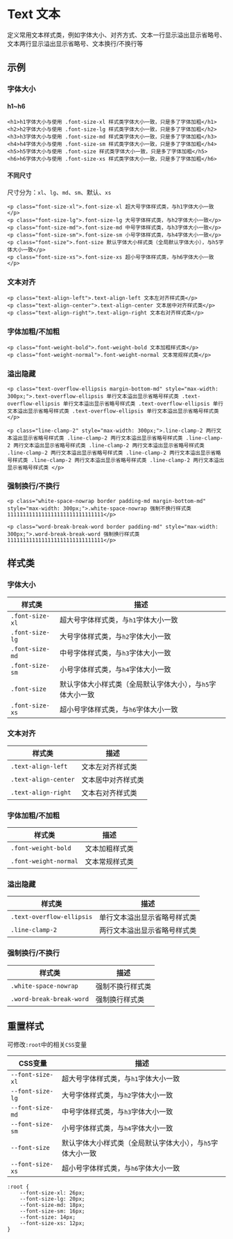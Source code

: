 # Text 文本
定义常用文本样式类，例如字体大小、对齐方式、文本一行显示溢出显示省略号、文本两行显示溢出显示省略号、文本换行/不换行等

## 示例
### 字体大小
#### h1~h6
```
<h1>h1字体大小与使用 .font-size-xl 样式类字体大小一致，只是多了字体加粗</h1>
<h2>h2字体大小与使用 .font-size-lg 样式类字体大小一致，只是多了字体加粗</h2>
<h3>h3字体大小与使用 .font-size-md 样式类字体大小一致，只是多了字体加粗</h3>
<h4>h4字体大小与使用 .font-size-sm 样式类字体大小一致，只是多了字体加粗</h4>
<h5>h5字体大小与使用 .font-size 样式类字体大小一致，只是多了字体加粗</h5>
<h6>h6字体大小与使用 .font-size-xs 样式类字体大小一致，只是多了字体加粗</h6>
```

#### 不同尺寸
尺寸分为：`xl`、`lg`、`md`、`sm`、默认、`xs`
```
<p class="font-size-xl">.font-size-xl 超大号字体样式类，与h1字体大小一致</p>
<p class="font-size-lg">.font-size-lg 大号字体样式类，与h2字体大小一致</p>
<p class="font-size-md">.font-size-md 中号字体样式类，与h3字体大小一致</p>
<p class="font-size-sm">.font-size-sm 小号字体样式类，与h4字体大小一致</p>
<p class="font-size">.font-size 默认字体大小样式类（全局默认字体大小），与h5字体大小一致</p>
<p class="font-size-xs">.font-size-xs 超小号字体样式类，与h6字体大小一致</p>
```

### 文本对齐
```
<p class="text-align-left">.text-align-left 文本左对齐样式类</p>
<p class="text-align-center">.text-align-center 文本居中对齐样式类</p>
<p class="text-align-right">.text-align-right 文本右对齐样式类</p>
```

### 字体加粗/不加粗
```
<p class="font-weight-bold">.font-weight-bold 文本加粗样式类</p>
<p class="font-weight-normal">.font-weight-normal 文本常规样式类</p>
```

### 溢出隐藏
```
<p class="text-overflow-ellipsis margin-bottom-md" style="max-width: 300px;">.text-overflow-ellipsis 单行文本溢出显示省略号样式类 .text-overflow-ellipsis 单行文本溢出显示省略号样式类 .text-overflow-ellipsis 单行文本溢出显示省略号样式类 .text-overflow-ellipsis 单行文本溢出显示省略号样式类 </p>

<p class="line-clamp-2" style="max-width: 300px;">.line-clamp-2 两行文本溢出显示省略号样式类 .line-clamp-2 两行文本溢出显示省略号样式类 .line-clamp-2 两行文本溢出显示省略号样式类 .line-clamp-2 两行文本溢出显示省略号样式类 .line-clamp-2 两行文本溢出显示省略号样式类 .line-clamp-2 两行文本溢出显示省略号样式类 .line-clamp-2 两行文本溢出显示省略号样式类 .line-clamp-2 两行文本溢出显示省略号样式类 </p>
```

### 强制换行/不换行
```
<p class="white-space-nowrap border padding-md margin-bottom-md" style="max-width: 300px;">.white-space-nowrap 强制不换行样式类1111111111111111111111111111111</p>

<p class="word-break-break-word border padding-md" style="max-width: 300px;">.word-break-break-word 强制换行样式类1111111111111111111111111111111</p>
```

## 样式类
### 字体大小
样式类 | 描述
--- | ---
`.font-size-xl` | 超大号字体样式类，与`h1`字体大小一致
`.font-size-lg` | 大号字体样式类，与`h2`字体大小一致
`.font-size-md` | 中号字体样式类，与`h3`字体大小一致
`.font-size-sm` | 小号字体样式类，与`h4`字体大小一致
`.font-size` | 默认字体大小样式类（全局默认字体大小），与`h5`字体大小一致
`.font-size-xs` | 超小号字体样式类，与`h6`字体大小一致

### 文本对齐
样式类 | 描述
--- | ---
`.text-align-left` | 文本左对齐样式类
`.text-align-center` | 文本居中对齐样式类
`.text-align-right` | 文本右对齐样式类

### 字体加粗/不加粗
样式类 | 描述
--- | ---
`.font-weight-bold` | 文本加粗样式类
`.font-weight-normal` | 文本常规样式类

### 溢出隐藏
样式类 | 描述
--- | ---
`.text-overflow-ellipsis` | 单行文本溢出显示省略号样式类
`.line-clamp-2` | 两行文本溢出显示省略号样式类

### 强制换行/不换行
样式类 | 描述
--- | ---
`.white-space-nowrap` | 强制不换行样式类
`.word-break-break-word` | 强制换行样式类

## 重置样式
可修改`:root`中的相关`CSS`变量

CSS变量 | 描述
--- | ---
`--font-size-xl` | 超大号字体样式类，与`h1`字体大小一致
`--font-size-lg` | 大号字体样式类，与`h2`字体大小一致
`--font-size-md` | 中号字体样式类，与`h3`字体大小一致
`--font-size-sm` | 小号字体样式类，与`h4`字体大小一致
`--font-size` | 默认字体大小样式类（全局默认字体大小），与`h5`字体大小一致
`--font-size-xs` | 超小号字体样式类，与`h6`字体大小一致

```
:root {
    --font-size-xl: 26px;
    --font-size-lg: 20px;
    --font-size-md: 18px;
    --font-size-sm: 16px;
    --font-size: 14px;
    --font-size-xs: 12px;
}
```
